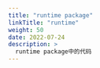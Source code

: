 ```yaml
---
title: "runtime package"
linkTitle: "runtime"
weight: 50
date: 2022-07-24
description: >
  runtime package中的代码
---
```




